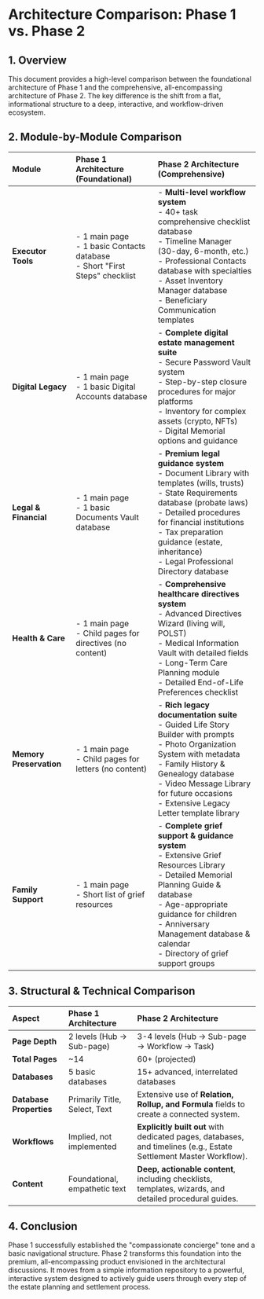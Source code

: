 # Architecture Comparison: Phase 1 vs. Phase 2

## 1. Overview

This document provides a high-level comparison between the foundational architecture of Phase 1 and the comprehensive, all-encompassing architecture of Phase 2. The key difference is the shift from a flat, informational structure to a deep, interactive, and workflow-driven ecosystem.

## 2. Module-by-Module Comparison

| Module | Phase 1 Architecture (Foundational) | Phase 2 Architecture (Comprehensive) |
| :--- | :--- | :--- |
| **Executor Tools** | - 1 main page<br>- 1 basic Contacts database<br>- Short "First Steps" checklist | - **Multi-level workflow system**<br>- 40+ task comprehensive checklist database<br>- Timeline Manager (30-day, 6-month, etc.)<br>- Professional Contacts database with specialties<br>- Asset Inventory Manager database<br>- Beneficiary Communication templates |
| **Digital Legacy** | - 1 main page<br>- 1 basic Digital Accounts database | - **Complete digital estate management suite**<br>- Secure Password Vault system<br>- Step-by-step closure procedures for major platforms<br>- Inventory for complex assets (crypto, NFTs)<br>- Digital Memorial options and guidance |
| **Legal & Financial** | - 1 main page<br>- 1 basic Documents Vault database | - **Premium legal guidance system**<br>- Document Library with templates (wills, trusts)<br>- State Requirements database (probate laws)<br>- Detailed procedures for financial institutions<br>- Tax preparation guidance (estate, inheritance)<br>- Legal Professional Directory database |
| **Health & Care** | - 1 main page<br>- Child pages for directives (no content) | - **Comprehensive healthcare directives system**<br>- Advanced Directives Wizard (living will, POLST)<br>- Medical Information Vault with detailed fields<br>- Long-Term Care Planning module<br>- Detailed End-of-Life Preferences checklist |
| **Memory Preservation** | - 1 main page<br>- Child pages for letters (no content) | - **Rich legacy documentation suite**<br>- Guided Life Story Builder with prompts<br>- Photo Organization System with metadata<br>- Family History & Genealogy database<br>- Video Message Library for future occasions<br>- Extensive Legacy Letter template library |
| **Family Support** | - 1 main page<br>- Short list of grief resources | - **Complete grief support & guidance system**<br>- Extensive Grief Resources Library<br>- Detailed Memorial Planning Guide & database<br>- Age-appropriate guidance for children<br>- Anniversary Management database & calendar<br>- Directory of grief support groups |

## 3. Structural & Technical Comparison

| Aspect | Phase 1 Architecture | Phase 2 Architecture |
| :--- | :--- | :--- |
| **Page Depth** | 2 levels (Hub -> Sub-page) | 3-4 levels (Hub -> Sub-page -> Workflow -> Task) |
| **Total Pages** | ~14 | 60+ (projected) |
| **Databases** | 5 basic databases | 15+ advanced, interrelated databases |
| **Database Properties** | Primarily Title, Select, Text | Extensive use of **Relation, Rollup, and Formula** fields to create a connected system. |
| **Workflows** | Implied, not implemented | **Explicitly built out** with dedicated pages, databases, and timelines (e.g., Estate Settlement Master Workflow). |
| **Content** | Foundational, empathetic text | **Deep, actionable content**, including checklists, templates, wizards, and detailed procedural guides. |

## 4. Conclusion

Phase 1 successfully established the "compassionate concierge" tone and a basic navigational structure. Phase 2 transforms this foundation into the premium, all-encompassing product envisioned in the architectural discussions. It moves from a simple information repository to a powerful, interactive system designed to actively guide users through every step of the estate planning and settlement process.

